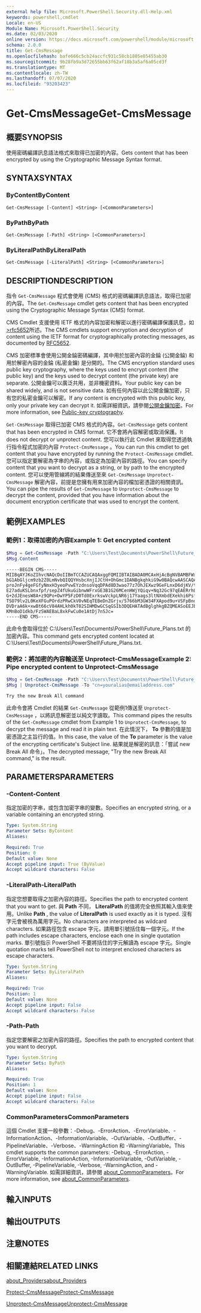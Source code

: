 ```yaml
---
external help file: Microsoft.PowerShell.Security.dll-Help.xml
keywords: powershell,cmdlet
Locale: en-US
Module Name: Microsoft.PowerShell.Security
ms.date: 02/03/2020
online version: https://docs.microsoft.com/powershell/module/microsoft.powershell.security/get-cmsmessage?view=powershell-5.1&WT.mc_id=ps-gethelp
schema: 2.0.0
title: Get-CmsMessage
ms.openlocfilehash: bafe666c5cb24accfc931c58cb1805e85455ab30
ms.sourcegitcommit: 9b28fb9a3d72655bb63f62af18b3a5af6a05cd3f
ms.translationtype: MT
ms.contentlocale: zh-TW
ms.lasthandoff: 07/07/2020
ms.locfileid: "93203423"
---
```

# <span data-ttu-id="f92e9-103">Get-CmsMessage</span><span class="sxs-lookup"><span data-stu-id="f92e9-103">Get-CmsMessage</span></span>

## <span data-ttu-id="f92e9-104">概要</span><span class="sxs-lookup"><span data-stu-id="f92e9-104">SYNOPSIS</span></span>
<span data-ttu-id="f92e9-105">使用密碼編譯訊息語法格式來取得已加密的內容。</span><span class="sxs-lookup"><span data-stu-id="f92e9-105">Gets content that has been encrypted by using the Cryptographic Message Syntax format.</span></span>

## <span data-ttu-id="f92e9-106">SYNTAX</span><span class="sxs-lookup"><span data-stu-id="f92e9-106">SYNTAX</span></span>

### <span data-ttu-id="f92e9-107">ByContent</span><span class="sxs-lookup"><span data-stu-id="f92e9-107">ByContent</span></span>

```
Get-CmsMessage [-Content] <String> [<CommonParameters>]
```

### <span data-ttu-id="f92e9-108">ByPath</span><span class="sxs-lookup"><span data-stu-id="f92e9-108">ByPath</span></span>

```
Get-CmsMessage [-Path] <String> [<CommonParameters>]
```

### <span data-ttu-id="f92e9-109">ByLiteralPath</span><span class="sxs-lookup"><span data-stu-id="f92e9-109">ByLiteralPath</span></span>

```
Get-CmsMessage [-LiteralPath] <String> [<CommonParameters>]
```

## <span data-ttu-id="f92e9-110">DESCRIPTION</span><span class="sxs-lookup"><span data-stu-id="f92e9-110">DESCRIPTION</span></span>

<span data-ttu-id="f92e9-111">指令 `Get-CmsMessage` 程式會使用 (CMS) 格式的密碼編譯訊息語法，取得已加密的內容。</span><span class="sxs-lookup"><span data-stu-id="f92e9-111">The `Get-CmsMessage` cmdlet gets content that has been encrypted using the Cryptographic Message Syntax (CMS) format.</span></span>

<span data-ttu-id="f92e9-112">CMS Cmdlet 支援使用 IETF 格式的內容加密和解密以進行密碼編譯保護訊息，如 [>rfc5652](https://tools.ietf.org/html/rfc5652)所述。</span><span class="sxs-lookup"><span data-stu-id="f92e9-112">The CMS cmdlets support encryption and decryption of content using the IETF format for cryptographically protecting messages, as documented by [RFC5652](https://tools.ietf.org/html/rfc5652).</span></span>

<span data-ttu-id="f92e9-113">CMS 加密標準會使用公開金錀密碼編譯，其中用於加密內容的金錀 (公開金錀) 和用於解密內容的金錀 (私密金鑰) 是分開的。</span><span class="sxs-lookup"><span data-stu-id="f92e9-113">The CMS encryption standard uses public key cryptography, where the keys used to encrypt content (the public key) and the keys used to decrypt content (the private key) are separate.</span></span> <span data-ttu-id="f92e9-114">公開金鑰可以廣泛共用，並非機密資料。</span><span class="sxs-lookup"><span data-stu-id="f92e9-114">Your public key can be shared widely, and is not sensitive data.</span></span> <span data-ttu-id="f92e9-115">如有任何內容以此公開金鑰加密，只有您的私密金鑰可以解密。</span><span class="sxs-lookup"><span data-stu-id="f92e9-115">If any content is encrypted with this public key, only your private key can decrypt it.</span></span> <span data-ttu-id="f92e9-116">如需詳細資訊，請參閱[公開金鑰加密](https://en.wikipedia.org/wiki/Public-key_cryptography)。</span><span class="sxs-lookup"><span data-stu-id="f92e9-116">For more information, see [Public-key cryptography](https://en.wikipedia.org/wiki/Public-key_cryptography).</span></span>

<span data-ttu-id="f92e9-117">`Get-CmsMessage` 取得已加密 CMS 格式的內容。</span><span class="sxs-lookup"><span data-stu-id="f92e9-117">`Get-CmsMessage` gets content that has been encrypted in CMS format.</span></span> <span data-ttu-id="f92e9-118">它不會將內容解密或取消保護。</span><span class="sxs-lookup"><span data-stu-id="f92e9-118">It does not decrypt or unprotect content.</span></span> <span data-ttu-id="f92e9-119">您可以執行此 Cmdlet 來取得您透過執行指令程式加密的內容 `Protect-CmsMessage` 。</span><span class="sxs-lookup"><span data-stu-id="f92e9-119">You can run this cmdlet to get content that you have encrypted by running the `Protect-CmsMessage` cmdlet.</span></span> <span data-ttu-id="f92e9-120">您可以指定要解密為字串的內容，或指定為加密內容的路徑。</span><span class="sxs-lookup"><span data-stu-id="f92e9-120">You can specify content that you want to decrypt as a string, or by path to the encrypted content.</span></span> <span data-ttu-id="f92e9-121">您可以使用管線將的結果傳送至來 `Get-CmsMessage` `Unprotect-CmsMessage` 解密內容，前提是您擁有用來加密內容的檔加密憑證的相關資訊。</span><span class="sxs-lookup"><span data-stu-id="f92e9-121">You can pipe the results of `Get-CmsMessage` to `Unprotect-CmsMessage` to decrypt the content, provided that you have information about the document encryption certificate that was used to encrypt the content.</span></span>

## <span data-ttu-id="f92e9-122">範例</span><span class="sxs-lookup"><span data-stu-id="f92e9-122">EXAMPLES</span></span>

### <span data-ttu-id="f92e9-123">範例1：取得加密的內容</span><span class="sxs-lookup"><span data-stu-id="f92e9-123">Example 1: Get encrypted content</span></span>

```powershell
$Msg = Get-CmsMessage -Path "C:\Users\Test\Documents\PowerShell\Future_Plans.txt"
$Msg.Content
```

```Output
-----BEGIN CMS-----
MIIBqAYJKoZIhvcNAQcDoIIBmTCCAZUCAQAxggFQMIIBTAIBADA0MCAxHjAcBgNVBAMBFWxlZWhv
bG1AbGljcm9zb2Z0LmNvbQIQQYHsbcXnjIJCtH+OhGmc1DANBgkqhkiG9w0BAQcwAASCAQAnkFHM
proJnFy4geFGfyNmxH3yeoPvwEYzdnsoVqqDPAd8D3wao77z7OhJEXwz9GeFLnxD6djKV/tF4PxR
E27aduKSLbnxfpf/sepZ4fUkuGibnwWFrxGE3B1G26MCenHWjYQiqv+Nq32Gc97qEAERrhLv6S4R
G+2dJEnesW8A+z9QPo+DwYP5FzD0Td0ExrkswVckpLNR6j17Yaags3ltNXmbdEXekhi6Psf2MLMP
TSO79lv2L0KeXFGuPOrdzPRwCkV0vNEqTEBeDnZGrjv/5766bM3GW34FXApod9u+VSFpBnqVOCBA
DVDraA6k+xwBt66cV84AHLkh0kT02SIHMDwGCSqGSIb3DQEHATAdBglghkgBZQMEASoEEJbJaiRl
KMnBoD1dkb/FzSWAEBaL8xkFwCu0e1AtDj7nSJc=
-----END CMS-----
```

<span data-ttu-id="f92e9-124">此命令會取得位於 C:\Users\Test\Documents\PowerShell\Future_Plans.txt 的加密內容。</span><span class="sxs-lookup"><span data-stu-id="f92e9-124">This command gets encrypted content located at C:\Users\Test\Documents\PowerShell\Future_Plans.txt.</span></span>

### <span data-ttu-id="f92e9-125">範例2：將加密的內容輸送至 Unprotect-CmsMessage</span><span class="sxs-lookup"><span data-stu-id="f92e9-125">Example 2: Pipe encrypted content to Unprotect-CmsMessage</span></span>

```powershell
$Msg = Get-CmsMessage -Path "C:\Users\Test\Documents\PowerShell\Future_Plans.txt"
$Msg | Unprotect-CmsMessage -To "cn=youralias@emailaddress.com"
```

```Output
Try the new Break All command
```

<span data-ttu-id="f92e9-126">此命令會將 Cmdlet 的結果 `Get-CmsMessage` 從範例1傳送至 `Unprotect-CmsMessage` ，以將訊息解密並以純文字讀取。</span><span class="sxs-lookup"><span data-stu-id="f92e9-126">This command pipes the results of the `Get-CmsMessage` cmdlet from Example 1 to `Unprotect-CmsMessage`, to decrypt the message and read it in plain text.</span></span> <span data-ttu-id="f92e9-127">在此情況下， **To** 參數的值是加密憑證之主旨行的值。</span><span class="sxs-lookup"><span data-stu-id="f92e9-127">In this case, the value of the **To** parameter is the value of the encrypting certificate's Subject line.</span></span> <span data-ttu-id="f92e9-128">結果就是解密的訊息：「嘗試 new Break All 命令」。</span><span class="sxs-lookup"><span data-stu-id="f92e9-128">The decrypted message, "Try the new Break All command," is the result.</span></span>

## <span data-ttu-id="f92e9-129">PARAMETERS</span><span class="sxs-lookup"><span data-stu-id="f92e9-129">PARAMETERS</span></span>

### <span data-ttu-id="f92e9-130">-Content</span><span class="sxs-lookup"><span data-stu-id="f92e9-130">-Content</span></span>

<span data-ttu-id="f92e9-131">指定加密的字串，或包含加密字串的變數。</span><span class="sxs-lookup"><span data-stu-id="f92e9-131">Specifies an encrypted string, or a variable containing an encrypted string.</span></span>

```yaml
Type: System.String
Parameter Sets: ByContent
Aliases:

Required: True
Position: 0
Default value: None
Accept pipeline input: True (ByValue)
Accept wildcard characters: False
```

### <span data-ttu-id="f92e9-132">-LiteralPath</span><span class="sxs-lookup"><span data-stu-id="f92e9-132">-LiteralPath</span></span>

<span data-ttu-id="f92e9-133">指定您想要取得之加密內容的路徑。</span><span class="sxs-lookup"><span data-stu-id="f92e9-133">Specifies the path to encrypted content that you want to get.</span></span> <span data-ttu-id="f92e9-134">與 **Path** 不同， **LiteralPath** 的值將完全依照其輸入值來使用。</span><span class="sxs-lookup"><span data-stu-id="f92e9-134">Unlike **Path** , the value of **LiteralPath** is used exactly as it is typed.</span></span> <span data-ttu-id="f92e9-135">沒有字元會被視為萬用字元。</span><span class="sxs-lookup"><span data-stu-id="f92e9-135">No characters are interpreted as wildcard characters.</span></span> <span data-ttu-id="f92e9-136">如果路徑包含 escape 字元，請用單引號括住每一個字元。</span><span class="sxs-lookup"><span data-stu-id="f92e9-136">If the path includes escape characters, enclose each one in single quotation marks.</span></span>
<span data-ttu-id="f92e9-137">單引號指示 PowerShell 不要將括住的字元解讀為 escape 字元。</span><span class="sxs-lookup"><span data-stu-id="f92e9-137">Single quotation marks tell PowerShell not to interpret enclosed characters as escape characters.</span></span>

```yaml
Type: System.String
Parameter Sets: ByLiteralPath
Aliases:

Required: True
Position: 1
Default value: None
Accept pipeline input: False
Accept wildcard characters: False
```

### <span data-ttu-id="f92e9-138">-Path</span><span class="sxs-lookup"><span data-stu-id="f92e9-138">-Path</span></span>

<span data-ttu-id="f92e9-139">指定您要解密之加密內容的路徑。</span><span class="sxs-lookup"><span data-stu-id="f92e9-139">Specifies the path to encrypted content that you want to decrypt.</span></span>

```yaml
Type: System.String
Parameter Sets: ByPath
Aliases:

Required: True
Position: 1
Default value: None
Accept pipeline input: False
Accept wildcard characters: False
```

### <span data-ttu-id="f92e9-140">CommonParameters</span><span class="sxs-lookup"><span data-stu-id="f92e9-140">CommonParameters</span></span>

<span data-ttu-id="f92e9-141">這個 Cmdlet 支援一般參數：-Debug、-ErrorAction、-ErrorVariable、-InformationAction、-InformationVariable、-OutVariable、-OutBuffer、-PipelineVariable、-Verbose、-WarningAction 和 -WarningVariable。</span><span class="sxs-lookup"><span data-stu-id="f92e9-141">This cmdlet supports the common parameters: -Debug, -ErrorAction, -ErrorVariable, -InformationAction, -InformationVariable, -OutVariable, -OutBuffer, -PipelineVariable, -Verbose, -WarningAction, and -WarningVariable.</span></span> <span data-ttu-id="f92e9-142">如需詳細資訊，請參閱 [about_CommonParameters](https://go.microsoft.com/fwlink/?LinkID=113216)。</span><span class="sxs-lookup"><span data-stu-id="f92e9-142">For more information, see [about_CommonParameters](https://go.microsoft.com/fwlink/?LinkID=113216).</span></span>

## <span data-ttu-id="f92e9-143">輸入</span><span class="sxs-lookup"><span data-stu-id="f92e9-143">INPUTS</span></span>

## <span data-ttu-id="f92e9-144">輸出</span><span class="sxs-lookup"><span data-stu-id="f92e9-144">OUTPUTS</span></span>

## <span data-ttu-id="f92e9-145">注意</span><span class="sxs-lookup"><span data-stu-id="f92e9-145">NOTES</span></span>

## <span data-ttu-id="f92e9-146">相關連結</span><span class="sxs-lookup"><span data-stu-id="f92e9-146">RELATED LINKS</span></span>

[<span data-ttu-id="f92e9-147">about_Providers</span><span class="sxs-lookup"><span data-stu-id="f92e9-147">about_Providers</span></span>](../Microsoft.PowerShell.Core/About/about_Providers.md)

[<span data-ttu-id="f92e9-148">Protect-CmsMessage</span><span class="sxs-lookup"><span data-stu-id="f92e9-148">Protect-CmsMessage</span></span>](Protect-CmsMessage.md)

[<span data-ttu-id="f92e9-149">Unprotect-CmsMessage</span><span class="sxs-lookup"><span data-stu-id="f92e9-149">Unprotect-CmsMessage</span></span>](Unprotect-CmsMessage.md)
